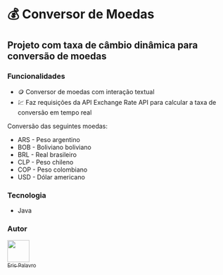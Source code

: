 ﻿#  	:moneybag: Conversor de Moedas

## Projeto com taxa de câmbio dinâmica para conversão de moedas

### Funcionalidades

- :coin: Conversor de moedas com interação textual
- :chart: Faz requisições da API Exchange Rate API para calcular a taxa de conversão em tempo real

Conversão das seguintes moedas:
- ARS - Peso argentino
- BOB - Boliviano boliviano
- BRL - Real brasileiro
- CLP - Peso chileno
- COP - Peso colombiano
- USD - Dólar americano

### Tecnologia

- Java

### Autor

[<img loading="lazy" src="https://github.com/eric-vp.png" width=50><br><sub>Eric Palavro</sub>](https://www.linkedin.com/in/eric-vieira-palavro/)

